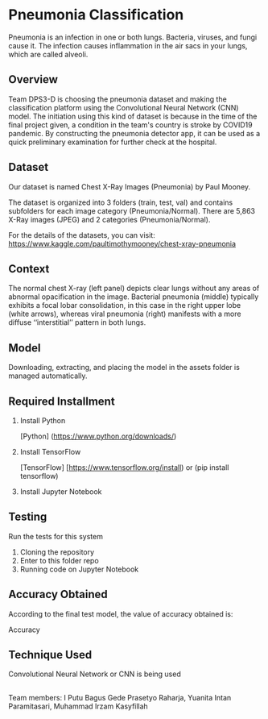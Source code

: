 # Pneumonia Classification 
Pneumonia is an infection in one or both lungs. Bacteria, viruses, and fungi cause it. 
The infection causes inflammation in the air sacs in your lungs, which are called alveoli.

## Overview
Team DPS3-D is choosing the pneumonia dataset and making the classification platform using the Convolutional Neural Network (CNN) model. The initiation using this kind of dataset is because in the time of the final project given, a condition in the team's country is stroke by COVID19 pandemic. By constructing the pneumonia detector app, it can be used as a quick preliminary examination for further check at the hospital.

## Dataset
Our dataset is named Chest X-Ray Images (Pneumonia) by Paul Mooney.

The dataset is organized into 3 folders (train, test, val) and contains subfolders for each image category (Pneumonia/Normal). There are 5,863 X-Ray images (JPEG) and 2 categories (Pneumonia/Normal).

For the details of the datasets, you can visit: https://www.kaggle.com/paultimothymooney/chest-xray-pneumonia

## Context
The normal chest X-ray (left panel) depicts clear lungs without any areas of abnormal opacification in the image. Bacterial pneumonia (middle) typically exhibits a focal lobar consolidation, in this case in the right upper lobe (white arrows), whereas viral pneumonia (right) manifests with a more diffuse ‘‘interstitial’’ pattern in both lungs.

## Model
Downloading, extracting, and placing the model in the assets folder is managed automatically.

## Required Installment 
1. Install Python 
    
    [Python] (https://www.python.org/downloads/)
    
2. Install TensorFlow
    
    [TensorFlow] [https://www.tensorflow.org/install) or (pip install tensorflow)
    
3. Install Jupyter Notebook

## Testing
Run the tests for this system 
1. Cloning the repository
2. Enter to this folder repo
3. Running code on Jupyter Notebook

## Accuracy Obtained
According to the final test model, the value of accuracy obtained is:

Accuracy

## Technique Used
Convolutional Neural Network or CNN is being used 

## 

Team members:
I Putu Bagus Gede Prasetyo Raharja,
Yuanita Intan Paramitasari,
Muhammad Irzam Kasyfillah
